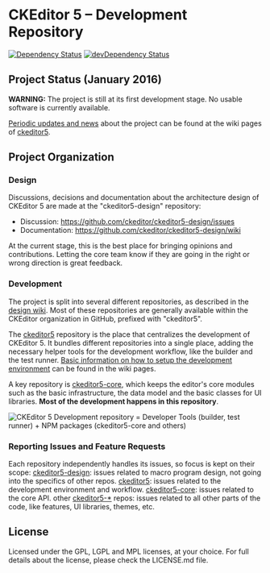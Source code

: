 CKEditor 5 – Development Repository
===================================

[![Dependency Status](https://david-dm.org/ckeditor/ckeditor5.svg)](https://david-dm.org/ckeditor/ckeditor5)
[![devDependency Status](https://david-dm.org/ckeditor/ckeditor5/dev-status.svg)](https://david-dm.org/ckeditor/ckeditor5#info=devDependencies)

## Project Status (January 2016)

**WARNING:** The project is still at its first development stage. No usable software is currently available.

[Periodic updates and news](https://github.com/ckeditor/ckeditor5/wiki/News-and-Updates) about the project can be found at the wiki pages of [ckeditor5](https://github.com/ckeditor/ckeditor5).

## Project Organization

### Design

Discussions, decisions and documentation about the architecture design of CKEditor 5 are made at the "ckeditor5-design" repository:

* Discussion: https://github.com/ckeditor/ckeditor5-design/issues
* Documentation: https://github.com/ckeditor/ckeditor5-design/wiki

At the current stage, this is the best place for bringing opinions and contributions. Letting the core team know if they are going in the right or wrong direction is great feedback.

### Development

The project is split into several different repositories, as described in the [design wiki](https://github.com/ckeditor/ckeditor5-design/wiki/Architecture-Overview). Most of these repositories are generally available within the CKEditor organization in GitHub, prefixed with "ckeditor5".

The [ckeditor5](https://github.com/ckeditor/ckeditor5) repository is the place that centralizes the development of CKEditor 5. It bundles different repositories into a single place, adding the necessary helper tools for the development workflow, like the builder and the test runner. [Basic information on how to setup the development environment](https://github.com/ckeditor/ckeditor5/wiki/Development-Environment) can be found in the wiki pages.

A key repository is [ckeditor5-core](https://github.com/ckeditor/ckeditor5-core), which keeps the editor's core modules such as the basic infrastructure, the data model and the basic classes for UI libraries. **Most of the development happens in this repository**.

![CKEditor 5 Development repository = Developer Tools (builder, test runner) + NPM packages (ckeditor5-core and others)](https://cloud.githubusercontent.com/assets/630060/12577912/d5c32244-c41d-11e5-8b09-2dd97a1abb05.png)

### Reporting Issues and Feature Requests

Each repository independently handles its issues, so focus is kept on their scope:
[ckeditor5-design](https://github.com/ckeditor/ckeditor5-design): issues related to macro program design, not going into the specifics of other repos.
[ckeditor5](https://github.com/ckeditor/ckeditor5): issues related to the development environment and workflow.
[ckeditor5-core](https://github.com/ckeditor/ckeditor5-core): issues related to the core API.
other [ckeditor5-*](https://github.com/ckeditor?utf8=%E2%9C%93&query=ckeditor5-) repos: issues related to all other parts of the code, like features, UI libraries, themes, etc.

## License

Licensed under the GPL, LGPL and MPL licenses, at your choice. For full details about the license, please check the LICENSE.md file.
